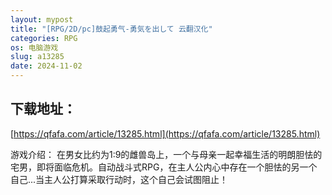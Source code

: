 ```yaml
---
layout: mypost
title: "[RPG/2D/pc]鼓起勇气-勇気を出して 云翻汉化"
categories: RPG
os: 电脑游戏
slug: a13285
date: 2024-11-02
---
```


## 下载地址：

[https://qfafa.com/article/13285.html](https://qfafa.com/article/13285.html)

游戏介绍：
在男女比约为1:9的雌兽岛上，一个与母亲一起幸福生活的明朗胆怯的宅男，即将面临危机。自动战斗式RPG，在主人公内心中存在一个胆怯的另一个自己...当主人公打算采取行动时，这个自己会试图阻止！